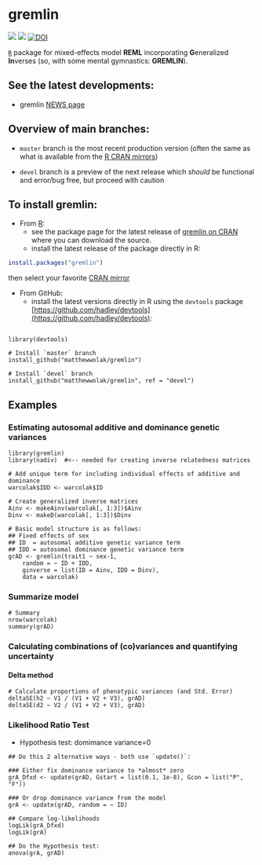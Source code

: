 # gremlin 
[![](https://www.r-pkg.org/badges/version/gremlin)](https://cran.r-project.org/package=gremlin)
[![](https://cranlogs.r-pkg.org/badges/grand-total/gremlin)](https://cranlogs.r-pkg.org/badges/grand-total/gremlin)
[![DOI](https://zenodo.org/badge/87194564.svg)](https://zenodo.org/badge/latestdoi/87194564)



[`R`](https://cran.r-project.org/) package for mixed-effects model **REML** incorporating **G**eneralized **In**verses (so, with some mental gymnastics: **GREMLIN**).


## See the latest developments:
  - gremlin [NEWS page](https://github.com/matthewwolak/gremlin/blob/master/NEWS.md)


## Overview of main branches:
   - `master` branch is the most recent production version (often the same as what is available from the [R CRAN mirrors](https://cran.r-project.org/))
 
  - `devel` branch is a preview of the next release which *should* be functional and error/bug free, but proceed with caution

## To install gremlin:
  - From [R](https://CRAN.R-project.org/):
    - see the package page for the latest release of [gremlin on CRAN](https://CRAN.R-project.org/package=gremlin) where you can download the source.
    - install the latest release of the package directly in R:
   ```R
   install.packages("gremlin")
   ```
   then select your favorite [CRAN mirror](https://CRAN.R-project.org/)

  - From GitHub:
    - install the latest versions directly in R using the `devtools` package [https://github.com/hadley/devtools](https://github.com/hadley/devtools):

   ```

   library(devtools)

   # Install `master` branch
   install_github("matthewwolak/gremlin")
   
   # Install `devel` branch
   install_github("matthewwolak/gremlin", ref = "devel")

   ```

## Examples

### Estimating autosomal additive and dominance genetic variances
```
library(gremlin)
library(nadiv)  #<-- needed for creating inverse relatedness matrices

# Add unique term for including individual effects of additive and dominance
warcolak$IDD <- warcolak$ID

# Create generalized inverse matrices
Ainv <- makeAinv(warcolak[, 1:3])$Ainv
Dinv <- makeD(warcolak[, 1:3])$Dinv

# Basic model structure is as follows:
## Fixed effects of sex
## ID  = autosomal additive genetic variance term
## IDD = autosomal dominance genetic variance term
grAD <- gremlin(trait1 ~ sex-1,
	random = ~ ID + IDD,
	ginverse = list(ID = Ainv, IDD = Dinv),
	data = warcolak)

```




### Summarize model
```
# Summary
nrow(warcolak)
summary(grAD)
```




### Calculating combinations of (co)variances and quantifying uncertainty

#### Delta method
```
# Calculate proportions of phenotypic variances (and Std. Error)
deltaSE(h2 ~ V1 / (V1 + V2 + V3), grAD)
deltaSE(d2 ~ V2 / (V1 + V2 + V3), grAD)
```


### Likelihood Ratio Test
  - Hypothesis test: domimance variance=0
```
## Do this 2 alternative ways - both use `update()`:

### Either fix dominance variance to *almost* zero
grA_Dfxd <- update(grAD, Gstart = list(0.1, 1e-8), Gcon = list("P", "F"))

### Or drop dominance variance from the model
grA <- update(grAD, random = ~ ID)

## Compare log-likelihoods
logLik(grA_Dfxd)
logLik(grA)

## Do the Hypothesis test:
anova(grA, grAD)

```
